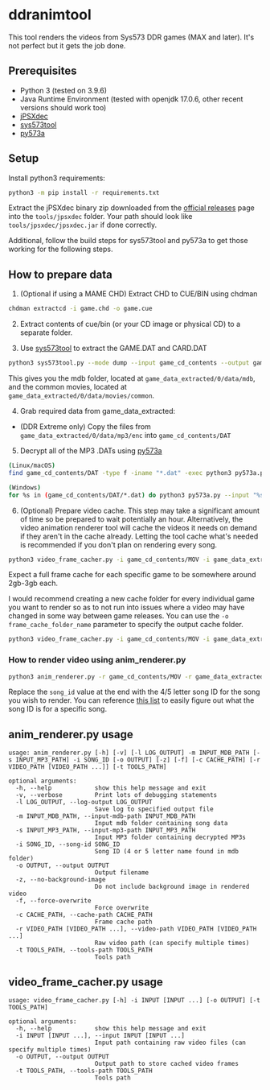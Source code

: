 # ddranimtool

This tool renders the videos from Sys573 DDR games (MAX and later). It's not perfect but it gets the job done.

## Prerequisites
- Python 3 (tested on 3.9.6)
- Java Runtime Environment (tested with openjdk 17.0.6, other recent versions should work too)
- [jPSXdec](https://github.com/m35/jpsxdec/releases)
- [sys573tool](https://github.com/987123879113/gobbletools/tree/master/sys573/sys573tool)
- [py573a](https://github.com/987123879113/gobbletools/tree/master/sys573/py573a)

## Setup
Install python3 requirements:
```sh
python3 -m pip install -r requirements.txt
```

Extract the jPSXdec binary zip downloaded from the [official releases](https://github.com/m35/jpsxdec/releases) page into the `tools/jpsxdec` folder. Your path should look like `tools/jpsxdec/jpsxdec.jar` if done correctly.

Additional, follow the build steps for sys573tool and py573a to get those working for the following steps.

## How to prepare data

1. (Optional if using a MAME CHD) Extract CHD to CUE/BIN using chdman
```sh
chdman extractcd -i game.chd -o game.cue
```

2. Extract contents of cue/bin (or your CD image or physical CD) to a separate folder.

3. Use [sys573tool](https://github.com/987123879113/gobbletools/tree/master/sys573/sys573tool) to extract the GAME.DAT and CARD.DAT
```sh
python3 sys573tool.py --mode dump --input game_cd_contents --output game_data_extracted
```
This gives you the mdb folder, located at `game_data_extracted/0/data/mdb`, and the common movies, located at `game_data_extracted/0/data/movies/common`.

4. Grab required data from game_data_extracted:
- (DDR Extreme only) Copy the files from `game_data_extracted/0/data/mp3/enc` into `game_cd_contents/DAT`

5. Decrypt all of the MP3 .DATs using [py573a](https://github.com/987123879113/gobbletools/tree/master/sys573/py573a)
```sh
(Linux/macOS)
find game_cd_contents/DAT -type f -iname "*.dat" -exec python3 py573a.py --input "{}" \;

(Windows)
for %s in (game_cd_contents/DAT/*.dat) do python3 py573a.py --input "%s""
```

6. (Optional) Prepare video cache. This step may take a significant amount of time so be prepared to wait potentially an hour. Alternatively, the video animation renderer tool will cache the videos it needs on demand if they aren't in the cache already. Letting the tool cache what's needed is recommended if you don't plan on rendering every song.
```sh
python3 video_frame_cacher.py -i game_cd_contents/MOV -i game_data_extracted/0/data/movies/common
```
Expect a full frame cache for each specific game to be somewhere around 2gb-3gb each.

I would recommend creating a new cache folder for every individual game you want to render so as to not run into issues where a video may have changed in some way between game releases. You can use the `-o frame_cache_folder_name` parameter to specify the output cache folder.
```sh
python3 video_frame_cacher.py -i game_cd_contents/MOV -i game_data_extracted/0/data/movies/common -o frame_cache_folder_name
```
### How to render video using anim_renderer.py
```sh
python3 anim_renderer.py -r game_cd_contents/MOV -r game_data_extracted/0/data/movies/common -m game_data_extracted/0/data/mdb -s game_cd_contents/DAT -c frame_cache_folder_name -i song_id
```

Replace the `song_id` value at the end with the 4/5 letter song ID for the song you wish to render. You can reference [this list](https://zenius-i-vanisher.com/ddrmasterlist.txt) to easily figure out what the song ID is for a specific song.

## anim_renderer.py usage
```
usage: anim_renderer.py [-h] [-v] [-l LOG_OUTPUT] -m INPUT_MDB_PATH [-s INPUT_MP3_PATH] -i SONG_ID [-o OUTPUT] [-z] [-f] [-c CACHE_PATH] [-r VIDEO_PATH [VIDEO_PATH ...]] [-t TOOLS_PATH]

optional arguments:
  -h, --help            show this help message and exit
  -v, --verbose         Print lots of debugging statements
  -l LOG_OUTPUT, --log-output LOG_OUTPUT
                        Save log to specified output file
  -m INPUT_MDB_PATH, --input-mdb-path INPUT_MDB_PATH
                        Input mdb folder containing song data
  -s INPUT_MP3_PATH, --input-mp3-path INPUT_MP3_PATH
                        Input MP3 folder containing decrypted MP3s
  -i SONG_ID, --song-id SONG_ID
                        Song ID (4 or 5 letter name found in mdb folder)
  -o OUTPUT, --output OUTPUT
                        Output filename
  -z, --no-background-image
                        Do not include background image in rendered video
  -f, --force-overwrite
                        Force overwrite
  -c CACHE_PATH, --cache-path CACHE_PATH
                        Frame cache path
  -r VIDEO_PATH [VIDEO_PATH ...], --video-path VIDEO_PATH [VIDEO_PATH ...]
                        Raw video path (can specify multiple times)
  -t TOOLS_PATH, --tools-path TOOLS_PATH
                        Tools path
```

## video_frame_cacher.py usage
```
usage: video_frame_cacher.py [-h] -i INPUT [INPUT ...] [-o OUTPUT] [-t TOOLS_PATH]

optional arguments:
  -h, --help            show this help message and exit
  -i INPUT [INPUT ...], --input INPUT [INPUT ...]
                        Input path containing raw video files (can specify multiple times)
  -o OUTPUT, --output OUTPUT
                        Output path to store cached video frames
  -t TOOLS_PATH, --tools-path TOOLS_PATH
                        Tools path
```